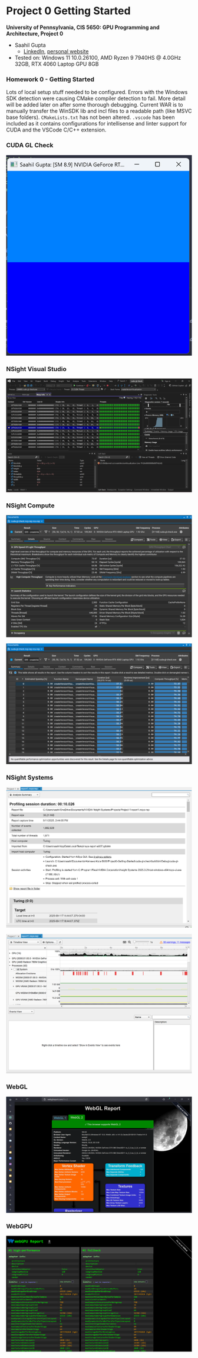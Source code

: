 Project 0 Getting Started
====================

**University of Pennsylvania, CIS 5650: GPU Programming and Architecture, Project 0**

* Saahil Gupta
  * [LinkedIn](www.linkedin.com/in/saahil-g), [personal website](www.saahil-gupta.com)
* Tested on: Windows 11 10.0.26100, AMD Ryzen 9 7940HS @ 4.0GHz 32GB, RTX 4060 Laptop GPU 8GB

### Homework 0 - Getting Started

Lots of local setup stuff needed to be configured. Errors with the Windows SDK detection were causing CMake compiler detection to fail. More detail will be added later on after some thorough debugging. Current WAR is to manually transfer the WinSDK lib and incl files to a readable path (like MSVC base folders). `CMakeLists.txt` has not been altered. `.vscode` has been included as it contains configurations for intellisense and linter support for CUDA and the VSCode C/C++ extension.

### CUDA GL Check

![cuda-gl-check](images/cuda-gl-check.png)

### NSight Visual Studio

![NSight-Visual-Studio](images/nsight-visual-studio.png)

### NSight Compute

![NSight-Compute-Details](images/nsight-compute-details.png)

![NSight-Compute-Summary](images/nsight-compute-summary.png)

### NSight Systems

![NSight-Systems-Analysis-Summary](images/analysis-summary.png)

![NSight-Systems-Timeline-View](images/timeline-view.png)

### WebGL

![WebGL](images/webgl.png)

### WebGPU

![WebGPU](images/webgpu.png)




